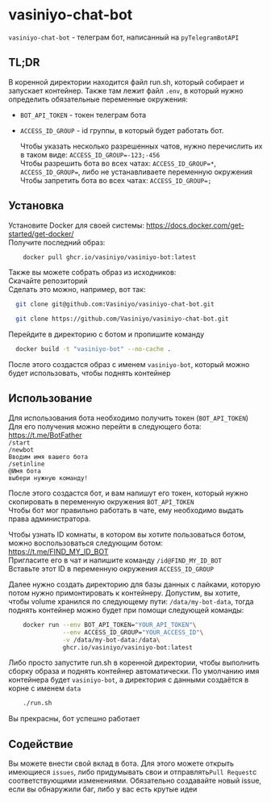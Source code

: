 # vasiniyo-chat-bot

`vasiniyo-chat-bot` - телеграм бот, написанный на `pyTelegramBotAPI`

## TL;DR
В коренной директории находится файл run.sh, который собирает и запускает контейнер.
Также там лежит файл `.env`, в который нужно определить обязательные переменные окружения:

- `BOT_API_TOKEN` - токен телеграм бота
- `ACCESS_ID_GROUP` - id группы, в который будет работать бот.

   Чтобы указать несколько разрешенных чатов, нужно перечислить их в таком виде: `ACCESS_ID_GROUP=-123;-456`<br>
   Чтобы разрешить бота во всех чатах: `ACCESS_ID_GROUP=*`, `ACCESS_ID_GROUP=`,
   либо не устанавливаете переменную окружения<br>
   Чтобы запретить бота во всех чатах: `ACCESS_ID_GROUP=;`
## Установка
Установите Docker для своей системы: https://docs.docker.com/get-started/get-docker/<br>
Получите последний образ:

```bash
    docker pull ghcr.io/vasiniyo/vasiniyo-bot:latest
```

Также вы можете собрать образ из исходников:<br>
Скачайте репозиторий<br>
Сделать это можно, например, вот так:
```bash
  git clone git@github.com:Vasiniyo/vasiniyo-chat-bot.git
```
```bash
  git clone https://github.com/Vasiniyo/vasiniyo-chat-bot.git
```
Перейдите в директорию с ботом и пропишите команду
```bash
  docker build -t "vasiniyo-bot" --no-cache .
```
После этого создастся образ с именем `vasiniyo-bot`, который можно будет использовать, чтобы поднять контейнер


## Использование
Для использования бота необходимо получить токен (`BOT_API_TOKEN`)<br>
Для его получения можно перейти в следующего бота: https://t.me/BotFather<br>
`/start`<br>
`/newbot`<br>
`Вводим имя вашего бота`<br>
`/setinline`<br>
`@Имя бота`<br>
`выбери нужную команду!`

После этого создастся бот, и вам напишут его токен, который нужно скопировать в переменную окружения `BOT_API_TOKEN`<br>
Чтобы бот мог правильно работать в чате, ему необходимо выдать права администратора.

Чтобы узнать ID комнаты, в котором вы хотите пользоваться ботом, можно воспользоваться следующим ботом: https://t.me/FIND_MY_ID_BOT<br>
Пригласите его в чат и напишите команду `/id@FIND_MY_ID_BOT`<br>
Вставьте этот ID в переменную окружения `ACCESS_ID_GROUP`

Далее нужно создать директорию для базы данных с лайками, которую потом нужно примонтировать к контейнеру.
Допустим, вы хотите, чтобы volume хранился по следующему пути: `/data/my-bot-data`, тогда поднять контейнер можно будет при помощи следующей команды:

```bash
    docker run --env BOT_API_TOKEN="YOUR_API_TOKEN"\
               --env ACCESS_ID_GROUP="YOUR_ACCESS_ID"\
               -v /data/my-bot-data:/data\
               ghcr.io/vasiniyo/vasiniyo-bot:latest
```
Либо просто запустите run.sh в коренной директории, чтобы выполнить сборку образа и поднять контейнер автоматически.
По умолчанию имя контейнера будет `vasiniyo-bot`, а директория с данными создаётся в корне с именем `data`
```bash
    ./run.sh
```

Вы прекрасны, бот успешно работает


## Содействие

Вы можете внести свой вклад в бота. Для этого можете открыть имеющиеся `issues`,
либо придумывать свои и отправлять`Pull Request`с соответствующими изменениями.
Обязательно создавайте новый issue, если вы обнаружили баг, либо у вас есть крутые идеи
